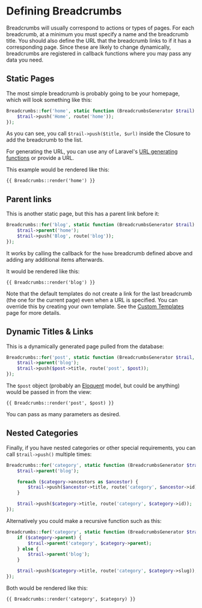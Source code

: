 # Defining Breadcrumbs

Breadcrumbs will usually correspond to actions or types of pages. For each breadcrumb, at a minimum you must specify a name and the breadcrumb title. You should also define the URL that the breadcrumb links to if it has a corresponding page. Since these are likely to change dynamically, breadcrumbs are registered in callback functions where you may pass any data you need.

## Static Pages

The most simple breadcrumb is probably going to be your homepage, which will look something like this:

```php
Breadcrumbs::for('home', static function (BreadcrumbsGenerator $trail): void {
    $trail->push('Home', route('home'));
});
```

As you can see, you call `$trail->push($title, $url)` inside the Closure to add the breadcrumb to the list.

For generating the URL, you can use any of Laravel's [URL generating functions](https://laravel.com/docs/urls) or provide a URL.

This example would be rendered like this:

```blade
{{ Breadcrumbs::render('home') }}
```

## Parent links

This is another static page, but this has a parent link before it:

```php
Breadcrumbs::for('blog', static function (BreadcrumbsGenerator $trail): void {
    $trail->parent('home');
    $trail->push('Blog', route('blog'));
});
```

It works by calling the callback for the `home` breadcrumb defined above and adding any additional items afterwards.

It would be rendered like this:

```blade
{{ Breadcrumbs::render('blog') }}
```

Note that the default templates do not create a link for the last breadcrumb (the one for the current page) even when a URL is specified. You can override this by creating your own template. See the [Custom Templates](/open-source/packages/laravel-breadcrumbs/docs/2.x/custom-templates) page for more details.

## Dynamic Titles & Links

This is a dynamically generated page pulled from the database:

```php
Breadcrumbs::for('post', static function (BreadcrumbsGenerator $trail, Post $post): void {
    $trail->parent('blog');
    $trail->push($post->title, route('post', $post));
});
```

The `$post` object (probably an [Eloquent](https://laravel.com/docs/eloquent) model, but could be anything) would be passed in from the view:

```blade
{{ Breadcrumbs::render('post', $post) }}
```

<div class="docs-note docs-note--tip">You can pass as many parameters as desired.</div>

## Nested Categories

Finally, if you have nested categories or other special requirements, you can call `$trail->push()` multiple times:

```php
Breadcrumbs::for('category', static function (BreadcrumbsGenerator $trail, Category $category): void {
    $trail->parent('blog');

    foreach ($category->ancestors as $ancestor) {
        $trail->push($ancestor->title, route('category', $ancestor->id));
    }

    $trail->push($category->title, route('category', $category->id));
});
```

Alternatively you could make a recursive function such as this:

```php
Breadcrumbs::for('category', static function (BreadcrumbsGenerator $trail, Category $category): void {
    if ($category->parent) {
        $trail->parent('category', $category->parent);
    } else {
        $trail->parent('blog');
    }

    $trail->push($category->title, route('category', $category->slug));
});
```

Both would be rendered like this:

```blade
{{ Breadcrumbs::render('category', $category) }}
```
